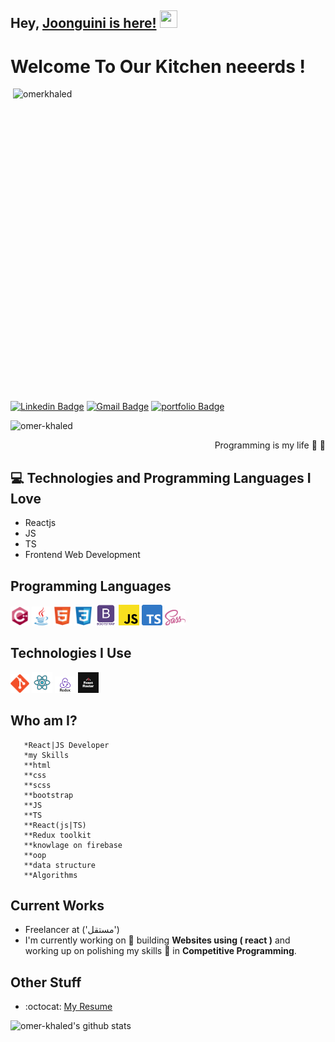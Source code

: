 ## Hey, [Joonguini is here!](https://www.youtube.com/@joonguinirecipes)  <img src="https://media.giphy.com/media/hvRJCLFzcasrR4ia7z/giphy.gif" width="28px" height="28px">

<h1>Welcome To Our Kitchen neeerds ! </h1> 

<img src = 'https://github.com/123usef/123usef/blob/main/images/personalImage.jpg' alt = 'omerkhaled' width='500px' height='500px' align='right'/>

[![Linkedin Badge](https://img.shields.io/badge/-Omer%20Khaled-blue?style=flat-square&logo=Linkedin&logoColor=white&link=https://www.linkedin.com/in/omer-khaled-3b6bab223/)](https://www.linkedin.com/in/omer-khaled-3b6bab223/) [![Gmail Badge](https://img.shields.io/badge/-yousifm836-c14438?style=flat-square&logo=Gmail&logoColor=white&link=mailto:omerkhaledmohamedmohamed123@gmail.com)](omerkhaledmohamedmohamed123@gmail.com) [![portfolio Badge](https://img.shields.io/badge/-Omer%20Khaled-blue?style=flat-square&logo=portfolio&logoColor=white&link=https://omer-khaled.github.io/OmerKhaled/)](https://omer-khaled.github.io/OmerKhaled/)
<p align="left"> <img src="https://komarev.com/ghpvc/?username=omer-khaled" alt="omer-khaled" /> </p>

<div style="text-align: right">Programming is my life 🤩 🥳 </div>

## :computer: Technologies and Programming Languages I Love
* Reactjs
* JS
* TS
* Frontend Web Development



## Programming Languages
 <img src = 'https://github.com/123usef/123usef/blob/main/images/cpp.svg' width='30'/>
 <img src = 'https://github.com/123usef/123usef/blob/main/images/java.svg' width='30'/>
 <img src = 'https://github.com/123usef/123usef/blob/main/images/html.svg' width='30'/>   
 <img src = 'https://github.com/123usef/123usef/blob/main/images/css.svg' width='30'/>  
 <img src = 'https://github.com/123usef/123usef/blob/main/images/bootstrap.svg' width='33'/> 
 <img src = 'https://github.com/omer-khaled/omer-khaled/blob/main/images/js.png' width='33'/> 
 <img src = 'https://github.com/omer-khaled/omer-khaled/blob/main/images/ts.png' width='33'/> 
 <img src = 'https://github.com/omer-khaled/omer-khaled/blob/main/images/scss.png' width='33'/> 
 
 ## Technologies I Use
 <img src = 'https://github.com/123usef/123usef/blob/main/images/git.svg' width='30'/>  
 <img src = 'https://github.com/123usef/123usef/blob/main/images/react.svg' width='33'/>
 <img src = 'https://github.com/omer-khaled/omer-khaled/blob/main/images/redux.png' width='33'/> 
 <img src = 'https://github.com/omer-khaled/omer-khaled/blob/main/images/reactrouter.png' width='33'/> 

 ## Who am I?
 ```
    *React|JS Developer
    *my Skills
    **html
    **css
    **scss
    **bootstrap
    **JS
    **TS
    **React(js|TS)
    **Redux toolkit
    **knowlage on firebase
    **oop
    **data structure
    **Algorithms
 ```
 
## Current Works
 * Freelancer at ('مستقل')
 * I'm currently working on 🔭 building **Websites using ( react )** and working up on polishing my skills 🌱 in **Competitive Programming**.
 
## Other Stuff
  - :octocat: [My Resume](https://drive.google.com/file/d/1OAIJblRDgHSSol7QewciUo6oFl-DCHmX/view?usp=sharing)
 

![omer-khaled's github stats](https://github-readme-stats.vercel.app/api?username=omer-khaled&show_icons=true&hide=[%22issues%22])
 
 